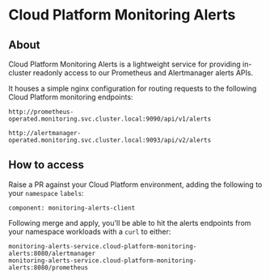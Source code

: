 # Cloud Platform Monitoring Alerts

## About

Cloud Platform Monitoring Alerts is a lightweight service for providing in-cluster readonly access to our Prometheus and Alertmanager alerts APIs.

It houses a simple nginx configuration for routing requests to the following Cloud Platform monitoring endpoints:

```
http://prometheus-operated.monitoring.svc.cluster.local:9090/api/v1/alerts
```

```
http://alertmanager-operated.monitoring.svc.cluster.local:9093/api/v2/alerts
```

## How to access

Raise a PR against your Cloud Platform environment, adding the following to your `namespace` `labels`:

```
component: monitoring-alerts-client
```

Following merge and apply, you'll be able to hit the alerts endpoints from your namespace workloads with a `curl` to either:

```
monitoring-alerts-service.cloud-platform-monitoring-alerts:8080/alertmanager
monitoring-alerts-service.cloud-platform-monitoring-alerts:8080/prometheus
```
